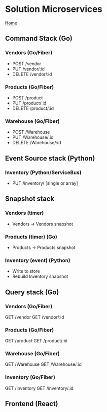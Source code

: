 # Solution Microservices

[Home](README.md)

## Command Stack (Go)

### Vendors (Go/Fiber)

- POST /vendor
- PUT /vendor/:id
- DELETE /vendor/:id

### Products (Go/Fiber)

- POST /product
- PUT /product/:id
- DELETE /product/:id

### Warehouse (Go/Fiber)

- POST /Warehouse
- PUT /Warehouse/:id
- DELETE /Warehouse/:id

## Event Source stack (Python)

### Inventory (Python/ServiceBus)

- PUT /inventory/ [single or array]

## Snapshot stack

### Vendors (timer) 

- Vendors -> Vendors snapshot

### Products (timer) (Go)

- Products -> Products snapshot

### Inventory (event) (Python)

- Write to store
- Rebuild Inventory snapshot

## Query stack (Go)

### Vendors (Go/Fiber)

GET /vendor
GET /vendor/:id

### Products (Go/Fiber)

GET /product
GET /product/:id

### Warehouse (Go/Fiber)

GET /Warehouse
GET /Warehouse/:id

### Inventory (Go/Fiber)

GET /inventory
GET /inventory/:id

## Frontend (React)
